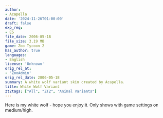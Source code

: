 ```yaml
---
author:
- Acapella
date: '2024-11-26T01:00:00'
draft: false
exp_req:
- ES
file_date: 2006-05-18
file_size: 3.19 MB
game: Zoo Tycoon 2
has_author: true
languages:
- English
license: 'Unknown'
orig_rel_at:
- 'ZooAdmin'
orig_rel_date: 2006-05-18
summary: A white wolf variant skin created by Acapella.
title: White Wolf Variant
zt2tags: ["All", "ZT2", "Animal Variants"]
---
```

Here is my white wolf - hope you enjoy it. Only shows with game settings on medium/high.
